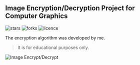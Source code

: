 ## Image Encryption/Decryption Project for Computer Graphics

![stars](https://img.shields.io/github/stars/myoluk/Computer-Graphics)
![forks](https://img.shields.io/github/forks/myoluk/Computer-Graphics)
![licence](https://img.shields.io/github/license/myoluk/Computer-Graphics)

The encryption algorithm was developed by me. 

> It is for educational purposes only.

![Image Encrypt/Decrypt](https://raw.githubusercontent.com/myoluk/Computer-Graphics/main/images/ss.jpg)
